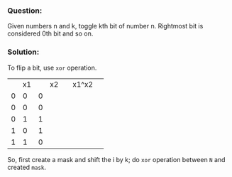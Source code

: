 ### Question:

Given numbers n and k, toggle kth bit of number n. Rightmost bit is considered 0th bit and so on.

### Solution:

To flip a bit, use `xor` operation.

<table>
<th>
<td>x1<td>
<td>x2<td>
<td>x1^x2<td>
</th>
<tr>
<td>0</td>
<td>0</td>
<td>0</td>
</tr>
<tr>
<td>0</td>
<td>0</td>
<td>0</td>
</tr>
<tr>
<td>0</td>
<td>1</td>
<td>1</td>
</tr>
<tr>
<td>1</td>
<td>0</td>
<td>1</td>
</tr>
<tr>
<td>1</td>
<td>1</td>
<td>0</td>
</tr>
</table>

So, first create a mask and shift the i by k; do `xor` operation between `N` and created `mask`.
